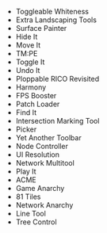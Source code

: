 - Toggleable Whiteness
- Extra Landscaping Tools
- Surface Painter
- Hide It
- Move It
- TM:PE
- Toggle It
- Undo It
- Ploppable RICO Revisited
- Harmony
- FPS Booster
- Patch Loader
- Find It
- Intersection Marking Tool
- Picker
- Yet Another Toolbar
- Node Controller
- UI Resolution
- Network Multitool
- Play It
- ACME
- Game Anarchy
- 81 Tiles
- Network Anarchy
- Line Tool
- Tree Control

